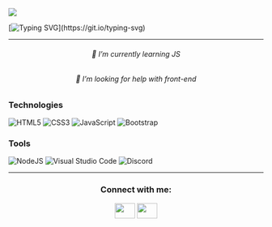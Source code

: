 
![](https://komarev.com/ghpvc/?Utkucuu=your-github-Utkucuu&label=PROFILE+VIEWSa)

[![Typing SVG](https://readme-typing-svg.herokuapp.com?size=40&center=true&width=1000&height=100&lines=Hello+there%2C+I'm+Utku;My+profile+is+under+development;Nice+to+meet+you...)](https://git.io/typing-svg)


<hr>

<h6 align="center">🌱 I’m currently learning JS</h6>

<h6 align="center"> 🤔 I’m looking for help with front-end </h6>




### Technologies

![HTML5](https://img.shields.io/badge/html5-%23E34F26.svg?style=for-the-badge&logo=html5&logoColor=white)
![CSS3](https://img.shields.io/badge/css3-%231572B6.svg?style=for-the-badge&logo=css3&logoColor=white) 
![JavaScript](https://img.shields.io/badge/javascript-%23323330.svg?style=for-the-badge&logo=javascript&logoColor=%23F7DF1E)
![Bootstrap](https://img.shields.io/badge/bootstrap-%23563D7C.svg?style=for-the-badge&logo=bootstrap&logoColor=white)

### Tools

![NodeJS](https://img.shields.io/badge/node.js-6DA55F?style=for-the-badge&logo=node.js&logoColor=white)
![Visual Studio Code](https://img.shields.io/badge/Visual%20Studio%20Code-0078d7.svg?style=for-the-badge&logo=visual-studio-code&logoColor=white)
![Discord](https://img.shields.io/badge/%3CServer%3E-%237289DA.svg?style=for-the-badge&logo=discord&logoColor=white)



<hr>

<h3 align="center">Connect with me:</h3>
<p align="center">
<a href="https://www.linkedin.com/in/utku-bayraktaroğlu-4bb38514b/" target="blank"><img align="center" src="https://cdn.jsdelivr.net/npm/simple-icons@3.0.1/icons/linkedin.svg" alt="" height="30" width="40" /></a>
<a href="https://www.instagram.com/utku_bayraktaroglu/?hl=tr" target="blank"><img align="center" src="https://cdn.jsdelivr.net/npm/simple-icons@3.0.1/icons/instagram.svg" alt="" height="30" width="40" /></a>
</p>

